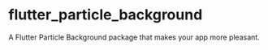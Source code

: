 # flutter_particle_background

A Flutter Particle Background package that makes your app more pleasant.

